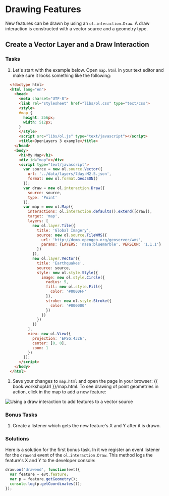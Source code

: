 # Drawing Features

New features can be drawn by using an `ol.interaction.Draw`. A draw interaction is constructed with a vector source and a geometry type.

## Create a Vector Layer and a Draw Interaction

### Tasks

1.  Let's start with the example below. Open `map.html` in your text editor and make sure it looks something like the following:

  ```html
    <!doctype html>
    <html lang="en">
      <head>
        <meta charset="UTF-8">
        <link rel="stylesheet" href="libs/ol.css" type="text/css">
        <style>
        #map {
          height: 256px;
          width: 512px;
        }
        </style>
        <script src="libs/ol.js" type="text/javascript"></script>
        <title>OpenLayers 3 example</title>
      </head>
      <body>
        <h1>My Map</h1>
        <div id="map"></div>
        <script type="text/javascript">
          var source = new ol.source.Vector({
            url: '../data/layers/7day-M2.5.json',
            format: new ol.format.GeoJSON()
          });
          var draw = new ol.interaction.Draw({
            source: source,
            type: 'Point'
          });
          var map = new ol.Map({
            interactions: ol.interaction.defaults().extend([draw]),
            target: 'map',
            layers: [
              new ol.layer.Tile({
                title: 'Global Imagery',
                source: new ol.source.TileWMS({
                  url: 'http://demo.opengeo.org/geoserver/wms',
                  params: {LAYERS: 'nasa:bluemarble', VERSION: '1.1.1'}
                })
              }),
              new ol.layer.Vector({
                title: 'Earthquakes',
                source: source,
                style: new ol.style.Style({
                  image: new ol.style.Circle({
                    radius: 5,
                    fill: new ol.style.Fill({
                      color: '#0000FF'
                    }),
                    stroke: new ol.style.Stroke({
                      color: '#000000'
                    })
                  })
                })
              })
            ],
            view: new ol.View({
              projection: 'EPSG:4326',
              center: [0, 0],
              zoom: 1
            })
          });
        </script>
      </body>
    </html>
  ```

1.  Save your changes to `map.html` and open the page in your browser:  {{ book.workshopUrl }}/map.html. To see drawing of point geometries in action, click in the map to add a new feature:

  ![Using a draw interaction to add features to a vector source](draw1.png)

### Bonus Tasks

1.  Create a listener which gets the new feature's X and Y after it is drawn.

### Solutions

Here is a solution for the first bonus task. In it we register an event listener for the `drawend` event of the `ol.interaction.Draw`. This method logs the feature's X and Y to the developer console:

```js
draw.on('drawend', function(evt){
  var feature = evt.feature;
  var p = feature.getGeometry();
  console.log(p.getCoordinates());
});
```

